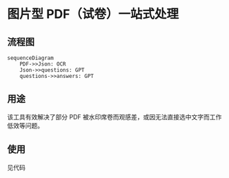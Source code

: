 # 图片型 PDF（试卷）一站式处理

## 流程图

```mermaid
sequenceDiagram
    PDF->>Json: OCR
    Json->>questions: GPT
    questions->>answers: GPT
```

## 用途

该工具有效解决了部分 PDF 被水印席卷而观感差，或因无法直接选中文字而工作低效等问题。

## 使用

见代码
